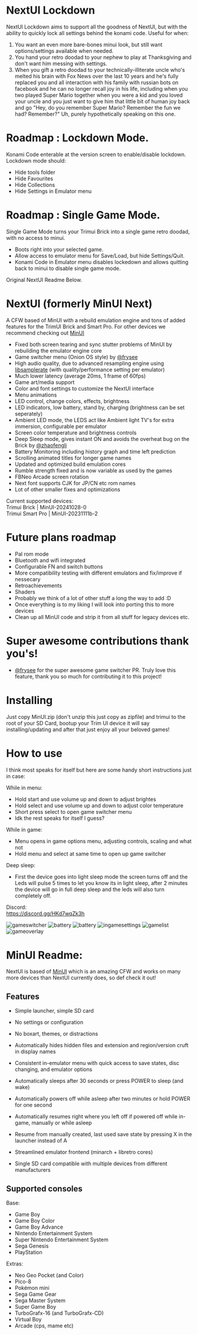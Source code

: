 # NextUI Lockdown
NextUI Lockdown aims to support all the goodness of NextUI, but with the ability to quickly lock all settings behind the konami code.
Useful for when:
1. You want an even more bare-bones minui look, but still want options/settings available when needed.
2. You hand your retro doodad to your nephew to play at Thanksgiving and don't want him messing with settings.
3. When you gift a retro doodad to your technically-illiterate uncle who's melted his brain with Fox News over the last 10 years and he's fully replaced you and all interaction with his family with russian bots on facebook and he can no longer recall joy in his life, including when you two played Super Mario together when you were a kid and you loved your uncle and you just want to give him that little bit of human joy back and go "Hey, do you remember Super Mario? Remember the fun we had? Remember?" Uh, purely hypothetically speaking on this one.

# Roadmap : Lockdown Mode.
  Konami Code enterable at the version screen to enable/disable lockdown. Lockdown mode should:
  - Hide tools folder
  - Hide Favourites
  - Hide Collections
  - Hide Settings in Emulator menu
    
# Roadmap : Single Game Mode.
  Single Game Mode turns your Trimui Brick into a single game retro doodad, with no access to minui.
  - Boots right into your selected game.
  - Allow access to emulator menu for Save/Load, but hide Settings/Quit.
  - Konami Code in Emulator menu disables lockedown and allows quitting back to minui to disable single game mode.
 
Original NextUI Readme Below.

# NextUI (formerly MinUI Next)
A CFW based of MinUI with a rebuild emulation engine and tons of added features for the TrimUI Brick and Smart Pro. For other devices we recommend checking out [MinUI](https://github.com/shauninman/MinUI)
- Fixed both screen tearing and sync stutter problems of MinUI by rebuilding the emulator engine core
- Game switcher menu (Onion OS style) by [@frysee](https://github.com/frysee)
- High audio quality, due to advanced resampling engine using [libsamplerate](https://github.com/libsndfile/libsamplerate) (with quality/performance setting per emulator)
- Much lower latency (average 20ms, 1 frame of 60fps)
- Game art/media support
- Color and font settings to customize the NextUI interface
- Menu animations
- LED control, change colors, effects, brightness
- LED indicators, low battery, stand by, charging (brightness can be set seperately)
- Ambient LED mode, the LEDS act like Ambient light TV's for extra immersion, configurable per emulator
- Screen color temperature and brightness controls
- Deep Sleep mode, gives instant ON and avoids the overheat bug on the Brick by [@zhaofengli](https://github.com/zhaofengli)
- Battery Monitoring including history graph and time left prediction
- Scrolling animated titles for longer game names
- Updated and optimized build emulation cores
- Rumble strength fixed and is now variable as used by the games
- FBNeo Arcade screen rotation
- Next font supports CJK for JP/CN etc rom names
- Lot of other smaller fixes and optimizations

Current supported devices:   
Trimui Brick | MinUI-20241028-0   
Trimui Smart Pro | MinUI-20231111b-2 

# Future plans roadmap
- Pal rom mode
- Bluetooth and wifi integrated
- Configurable FN and switch buttons
- More compatibility testing with different emulators and fix/improve if nessecary
- Retroachievements
- Shaders
- Probably we think of a lot of other stuff a long the way to add :D
- Once everything is to my liking I will look into porting this to more devices
- Clean up all MinUI code and strip it from all stuff for legacy devices etc. 

# Super awesome contributions thank you's!
- [@frysee](https://github.com/frysee) for the super awesome game switcher PR. Truly love this feature, thank you so much for contributing it to this project!
  
# Installing   

Just copy MinUI.zip (don't unzip this just copy as zipfile) and trimui to the root of your SD Card, bootup your Trim UI device it will say installing/updating and after that just enjoy all your beloved games!

# How to use
I think most speaks for itself but here are some handy short instructions just in case:
   
While in menu:   
- Hold start and use volume up and down to adjust brightes
- Hold select and use volume up and down to adjust color temperature
- Short press select to open game switcher menu
- Idk the rest speaks for itself I guess?
   
While in game:   
- Menu opens in game options menu, adjusting controls, scaling and what not
- Hold menu and select at same time to open up game switcher
    
Deep sleep:   
- First the device goes into light sleep mode the screen turns off and the Leds will pulse 5 times to let you know its in light sleep, after 2 minutes the device will go in full deep sleep and the leds will also turn completely off. 

Discord:   
https://discord.gg/HKd7wqZk3h

![gameswitcher](https://github.com/user-attachments/assets/4c71dc26-d071-48cf-836e-83bd9a248a32)
![battery](https://github.com/user-attachments/assets/5f8a6f85-7bb7-41b0-95ab-468229a7f443)
![battery](https://github.com/user-attachments/assets/9e7c14b3-757d-4e01-b381-71897e6dc4e2)
![ingamesettings](https://github.com/user-attachments/assets/73fbed30-7aaa-420b-bb53-74dd50160434)
![gamelist](https://github.com/user-attachments/assets/ed0d2552-04c1-40a3-9eb2-14406e83b09a)
![gameoverlay](https://github.com/user-attachments/assets/a7c99784-fa48-4d3e-a64b-28e7149d929a)

# MinUI Readme:
NextUI is based of [MinUI](https://github.com/shauninman/MinUI) which is an amazing CFW and works on many more devices than NextUI currently does, so def check it out!

## Features

- Simple launcher, simple SD card
- No settings or configuration
- No boxart, themes, or distractions
- Automatically hides hidden files
  and extension and region/version 
  cruft in display names

- Consistent in-emulator menu with
  quick access to save states, disc
  changing, and emulator options
- Automatically sleeps after 30 seconds 
  or press POWER to sleep (and wake)
- Automatically powers off while asleep
  after two minutes or hold POWER for
  one second
- Automatically resumes right where
  you left off if powered off while
  in-game, manually or while asleep
- Resume from manually created, last 
  used save state by pressing X in 
  the launcher instead of A
- Streamlined emulator frontend 
  (minarch + libretro cores)
- Single SD card compatible with
  multiple devices from different
  manufacturers

## Supported consoles

Base:

- Game Boy
- Game Boy Color
- Game Boy Advance
- Nintendo Entertainment System
- Super Nintendo Entertainment System
- Sega Genesis
- PlayStation

Extras:

- Neo Geo Pocket (and Color)
- Pico-8
- Pokémon mini
- Sega Game Gear
- Sega Master System
- Super Game Boy
- TurboGrafx-16 (and TurboGrafx-CD)
- Virtual Boy
- Arcade (cps, mame etc)
   
